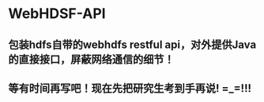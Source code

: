 # WebHDSF-API 
## 包装hdfs自带的webhdfs restful api，对外提供Java的直接接口，屏蔽网络通信的细节！ 
## 等有时间再写吧！现在先把研究生考到手再说! =_=!!!
